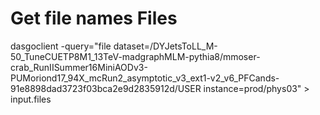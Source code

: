 #


# Get file names Files

dasgoclient -query="file dataset=/DYJetsToLL_M-50_TuneCUETP8M1_13TeV-madgraphMLM-pythia8/mmoser-crab_RunIISummer16MiniAODv3-PUMoriond17_94X_mcRun2_asymptotic_v3_ext1-v2_v6_PFCands-91e8898dad3723f03bca2e9d2835912d/USER instance=prod/phys03" > input.files
